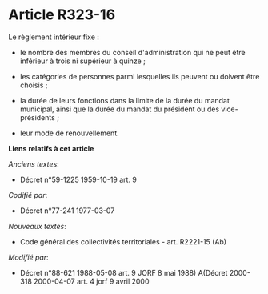# Article R323-16

Le règlement intérieur fixe :

- le nombre des membres du conseil d'administration qui ne peut être inférieur à trois ni supérieur à quinze ;

- les catégories de personnes parmi lesquelles ils peuvent ou doivent être choisis ;

- la durée de leurs fonctions dans la limite de la durée du mandat municipal, ainsi que la durée du mandat du président ou
des vice-présidents ;

- leur mode de renouvellement.

**Liens relatifs à cet article**

_Anciens textes_:

  - Décret n°59-1225 1959-10-19 art. 9

_Codifié par_:

  - Décret n°77-241 1977-03-07

_Nouveaux textes_:

  - Code général des collectivités territoriales - art. R2221-15 (Ab)

_Modifié par_:

  - Décret n°88-621 1988-05-08 art. 9 JORF 8 mai 1988) A(Décret 2000-318 2000-04-07 art. 4 jorf 9 avril 2000
